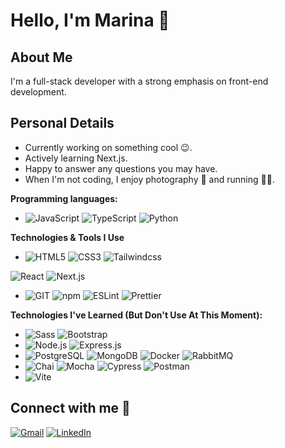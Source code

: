 # Hello, I'm Marina 👋  

## About Me
I'm a full-stack developer with a strong emphasis on front-end development. 

## Personal Details
* Currently working on something cool 😉.
* Actively learning Next.js. 
* Happy to answer any questions you may have.
* When I'm not coding, I enjoy photography 📸 and running 🏃‍♀️.

**Programming languages:**
 * ![JavaScript](https://img.shields.io/badge/JavaScript-323330?style=for-the-badge&logo=javascript&logoColor=F7DF1E)
 ![TypeScript](https://img.shields.io/badge/TypeScript-007ACC?style=for-the-badge&logo=typescript&logoColor=white)
  ![Python](https://img.shields.io/badge/Python-FFD43B?style=for-the-badge&logo=python&logoColor=blue)  


**Technologies & Tools I Use**
* ![HTML5](https://img.shields.io/badge/HTML5-E34F26?style=for-the-badge&logo=html5&logoColor=white)
 ![CSS3](https://img.shields.io/badge/CSS3-1572B6?style=for-the-badge&logo=css3&logoColor=white)
 ![Tailwindcss](	https://img.shields.io/badge/Tailwind_CSS-38B2AC?style=for-the-badge&logo=tailwind-css&logoColor=white)

 ![React](https://img.shields.io/badge/React-20232A?style=for-the-badge&logo=react&logoColor=61DAFB)
 ![Next.js](https://img.shields.io/badge/next.js-000000?style=for-the-badge&logo=nextdotjs&logoColor=white)

*  ![GIT](https://img.shields.io/badge/GIT-E44C30?style=for-the-badge&logo=git&logoColor=white)
  ![npm](https://img.shields.io/badge/npm-CB3837?style=for-the-badge&logo=npm&logoColor=white)
 ![ESLint](https://img.shields.io/badge/eslint-3A33D1?style=for-the-badge&logo=eslint&logoColor=white)
 ![Prettier](https://img.shields.io/badge/prettier-1A2C34?style=for-the-badge&logo=prettier&logoColor=F7BA3E)


**Technologies I've Learned (But Don't Use At This Moment):**

* ![Sass](https://img.shields.io/badge/Sass-CC6699?style=for-the-badge&logo=sass&logoColor=white)
 ![Bootstrap](https://img.shields.io/badge/Bootstrap-563D7C?style=for-the-badge&logo=bootstrap&logoColor=white)
* ![Node.js](https://img.shields.io/badge/Node.js-339933?style=for-the-badge&logo=nodedotjs&logoColor=white)
 ![Express.js](https://img.shields.io/badge/Express.js-000000?style=for-the-badge&logo=express&logoColor=white)
* ![PostgreSQL](https://img.shields.io/badge/PostgreSQL-316192?style=for-the-badge&logo=postgresql&logoColor=white)
 ![MongoDB](https://img.shields.io/badge/MongoDB-4EA94B?style=for-the-badge&logo=mongodb&logoColor=white)
 ![Docker](https://img.shields.io/badge/Docker-2CA5E0?style=for-the-badge&logo=docker&logoColor=white)
 ![RabbitMQ](https://img.shields.io/badge/rabbitmq-%23FF6600.svg?&style=for-the-badge&logo=rabbitmq&logoColor=white)
* ![Chai](https://img.shields.io/badge/chai-A30701?style=for-the-badge&logo=chai&logoColor=white)
 ![Mocha](https://img.shields.io/badge/Mocha-8D6748?style=for-the-badge&logo=Mocha&logoColor=white)
![Cypress](https://img.shields.io/badge/Cypress-17202C?style=for-the-badge&logo=cypress&logoColor=white)
 ![Postman](https://img.shields.io/badge/Postman-FF6C37?style=for-the-badge&logo=Postman&logoColor=white)
* ![Vite](https://img.shields.io/badge/Vite-B73BFE?style=for-the-badge&logo=vite&logoColor=FFD62E)


## Connect with me 🤝 
[![Gmail](https://img.shields.io/badge/Gmail-D14836?style=for-the-badge&logo=gmail&logoColor=white)](mailto:marinawexsler@gmail.com) 
[![LinkedIn](https://img.shields.io/badge/LinkedIn-0077B5?style=for-the-badge&logo=linkedin&logoColor=white)](https://www.linkedin.com/in/marina-wexsler/)


